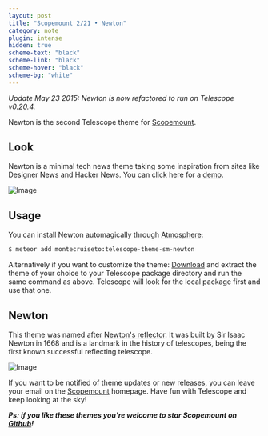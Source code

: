```yaml
---
layout: post
title: "Scopemount 2/21 • Newton"
category: note
plugin: intense
hidden: true
scheme-text: "black"
scheme-link: "black"
scheme-hover: "black"
scheme-bg: "white"
---
```


*Update May 23 2015: Newton is now refactored to run on Telescope v0.20.4.*

Newton is the second Telescope theme for [Scopemount](http://scopemount.startrack.io/).

## Look

Newton is a minimal tech news theme taking some inspiration from sites like Designer News and Hacker News. You can click here for a [demo](http://sm-newton.meteor.com/).

<p>
  <img src="/assets/img/Newton.png" class="nointense" alt="Image">
</p>

## Usage

You can install Newton automagically through [Atmosphere](https://atmospherejs.com/montecruiseto/telescope-theme-sm-newton):

```bash
$ meteor add montecruiseto:telescope-theme-sm-newton
```

Alternatively if you want to customize the theme: [Download](https://github.com/montecruiseto/scopemount) and extract the theme of your choice to your Telescope package directory and run the same command as above. Telescope will look for the local package first and use that one.

## Newton

This theme was named after [Newton's reflector](http://en.wikipedia.org/wiki/Newton%27s_reflector). It was built by Sir Isaac Newton in 1668 and is a landmark in the history of telescopes, being the first known successful reflecting telescope.

<p>
  <img src="/assets/img/NewtonT.jpg" class="nointense" alt="Image">
</p>

If you want to be notified of theme updates or new releases, you can leave your email on the [Scopemount](http://scopemount.startrack.io/) homepage. Have fun with Telescope and keep looking at the sky!

***Ps: if you like these themes you're welcome to star Scopemount on [Github](https://github.com/montecruiseto/scopemount)!***
